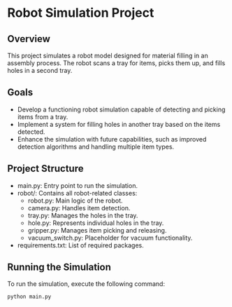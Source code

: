 # Robot Simulation Project

## Overview

This project simulates a robot model designed for material filling in an assembly process. The robot scans a tray for items, picks them up, and fills holes in a second tray.

## Goals

- Develop a functioning robot simulation capable of detecting and picking items from a tray.
- Implement a system for filling holes in another tray based on the items detected.
- Enhance the simulation with future capabilities, such as improved detection algorithms and handling multiple item types.

## Project Structure

- main.py: Entry point to run the simulation.
- robot/: Contains all robot-related classes:
    - robot.py: Main logic of the robot.
    - camera.py: Handles item detection.
    - tray.py: Manages the holes in the tray.
    - hole.py: Represents individual holes in the tray.
    - gripper.py: Manages item picking and releasing.
    - vacuum_switch.py: Placeholder for vacuum functionality.
- requirements.txt: List of required packages.

## Running the Simulation

To run the simulation, execute the following command:

```bash
python main.py